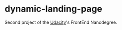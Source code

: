 # dynamic-landing-page

Second project of the [Udacity](https://www.udacity.com/)'s FrontEnd Nanodegree.
